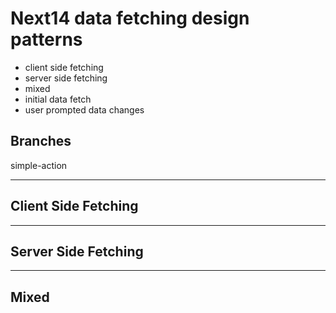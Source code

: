# Next14 data fetching design patterns 

- client side fetching 
- server side fetching
- mixed 
- initial data fetch 
- user prompted data changes 

## Branches 

simple-action 

----

## Client Side Fetching 


---

## Server Side Fetching 


---

## Mixed 